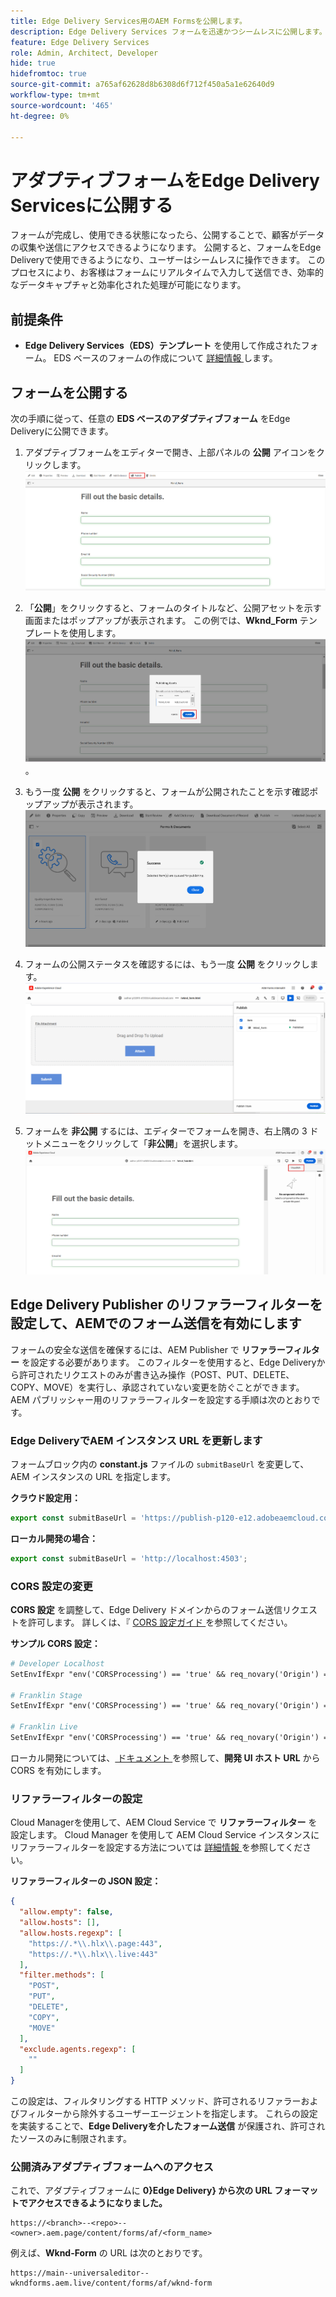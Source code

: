 ```yaml
---
title: Edge Delivery Services用のAEM Formsを公開します。
description: Edge Delivery Services フォームを迅速かつシームレスに公開します。
feature: Edge Delivery Services
role: Admin, Architect, Developer
hide: true
hidefromtoc: true
source-git-commit: a765af62628d8b6308d6f712f450a5a1e62640d9
workflow-type: tm+mt
source-wordcount: '465'
ht-degree: 0%

---
```


# アダプティブフォームをEdge Delivery Servicesに公開する

フォームが完成し、使用できる状態になったら、公開することで、顧客がデータの収集や送信にアクセスできるようになります。 公開すると、フォームをEdge Deliveryで使用できるようになり、ユーザーはシームレスに操作できます。 このプロセスにより、お客様はフォームにリアルタイムで入力して送信でき、効率的なデータキャプチャと効率化された処理が可能になります。

## 前提条件

* **Edge Delivery Services（EDS）テンプレート** を使用して作成されたフォーム。 EDS ベースのフォームの作成について [ 詳細情報 ](/help/edge/docs/forms/universal-editor/getting-started-universal-editor.md) します。

## フォームを公開する

次の手順に従って、任意の **EDS ベースのアダプティブフォーム** をEdge Deliveryに公開できます。

<!--1. Select the **Adaptive Form** that you want to publish and click the **Edit** ![edit icon](/help/forms/assets/edit.svg) icon.
   ![Select EDS-Based Form](/help/forms/assets/select-eds-based-form.png)-->

1. アダプティブフォームをエディターで開き、上部パネルの **公開** アイコンをクリックします。
   ![ 「公開」をクリック ](/help/forms/assets/publish-icon-eds-form.png)

1. 「**公開**」をクリックすると、フォームのタイトルなど、公開アセットを示す画面またはポップアップが表示されます。 この例では、**Wknd_Form** テンプレートを使用します。
   ![ 「公開」をクリックします ](/help/forms/assets/on-click-publish.png)。

1. もう一度 **公開** をクリックすると、フォームが公開されたことを示す確認ポップアップが表示されます。
   ![ 公開成功 ](/help/forms/assets/publish-success.png)

1. フォームの公開ステータスを確認するには、もう一度 **公開** をクリックします。
   ![公開ステータス](/help/forms/assets/publish-status.png)

1. フォームを **非公開** するには、エディターでフォームを開き、右上隅の 3 ドットメニューをクリックして「**非公開**」を選択します。
   ![ 非公開 ](/help/forms/assets/unpublish--form.png)

## Edge Delivery Publisher のリファラーフィルターを設定して、AEMでのフォーム送信を有効にします

フォームの安全な送信を確保するには、AEM Publisher で **リファラーフィルター** を設定する必要があります。 このフィルターを使用すると、Edge Deliveryから許可されたリクエストのみが書き込み操作（POST、PUT、DELETE、COPY、MOVE）を実行し、承認されていない変更を防ぐことができます。 AEM パブリッシャー用のリファラーフィルターを設定する手順は次のとおりです。

### Edge DeliveryでAEM インスタンス URL を更新します

フォームブロック内の **constant.js** ファイルの `submitBaseUrl` を変更して、AEM インスタンスの URL を指定します。

**クラウド設定用：**

```js
export const submitBaseUrl = 'https://publish-p120-e12.adobeaemcloud.com';
```
**ローカル開発の場合：**

```js
export const submitBaseUrl = 'http://localhost:4503';
```

### CORS 設定の変更

**CORS 設定** を調整して、Edge Delivery ドメインからのフォーム送信リクエストを許可します。 詳しくは、『 [CORS 設定ガイド ](https://experienceleague.adobe.com/en/docs/experience-manager-learn/getting-started-with-aem-headless/deployments/configurations/cors) を参照してください。

**サンプル CORS 設定：**

```apache
# Developer Localhost
SetEnvIfExpr "env('CORSProcessing') == 'true' && req_novary('Origin') =~ m#(http://localhost(:\d+)?$)#" CORSTrusted=true

# Franklin Stage
SetEnvIfExpr "env('CORSProcessing') == 'true' && req_novary('Origin') =~ m#(https://.*\.hlx\.page$)#" CORSTrusted=true  

# Franklin Live
SetEnvIfExpr "env('CORSProcessing') == 'true' && req_novary('Origin') =~ m#(https://.*\.hlx\.live$)#" CORSTrusted=true
```
ローカル開発については、[ ドキュメント ](https://experienceleague.adobe.com/en/docs/experience-manager-cloud-service/content/headless/deployment/referrer-filter) を参照して、**開発 UI ホスト URL** から CORS を有効にします。

### リファラーフィルターの設定

Cloud Managerを使用して、AEM Cloud Service で **リファラーフィルター** を設定します。 Cloud Manager を使用して AEM Cloud Service インスタンスにリファラーフィルターを設定する方法については [ 詳細情報 ](https://experienceleague.adobe.com/en/docs/experience-manager-learn/foundation/security/understand-cross-origin-resource-sharing) を参照してください。

**リファラーフィルターの JSON 設定：**

```json
{
  "allow.empty": false,
  "allow.hosts": [],
  "allow.hosts.regexp": [
    "https://.*\\.hlx\\.page:443",
    "https://.*\\.hlx\\.live:443"
  ],
  "filter.methods": [
    "POST",
    "PUT",
    "DELETE",
    "COPY",
    "MOVE"
  ],
  "exclude.agents.regexp": [
    ""
  ]
}
```

この設定は、フィルタリングする HTTP メソッド、許可されるリファラーおよびフィルターから除外するユーザーエージェントを指定します。 これらの設定を実装することで、**Edge Deliveryを介したフォーム送信** が保護され、許可されたソースのみに制限されます。

### 公開済みアダプティブフォームへのアクセス

これで、アダプティブフォームに **0}Edge Delivery} から次の URL フォーマットでアクセスできるようになりました。**

```
https://<branch>--<repo>--<owner>.aem.page/content/forms/af/<form_name>
```

例えば、**Wknd-Form** の URL は次のとおりです。

```
https://main--universaleditor--wkndforms.aem.live/content/forms/af/wknd-form
```


















